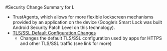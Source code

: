 #Security Change Summary for L

- TrustAgents, which allows for more flexible lockscreen mechanisms provided by an application on the device (Google’s Smart Lock was built Android Security Patch Level on this technology).
- [TLS/SSL Default Configuration Changes](http://developer.android.com/about/versions/android-5.0-changes.html#ssl)
  - Changes the default TLS/SSL configuration used by apps for HTTPS and other TLS/SSL traffic (see link for more)

